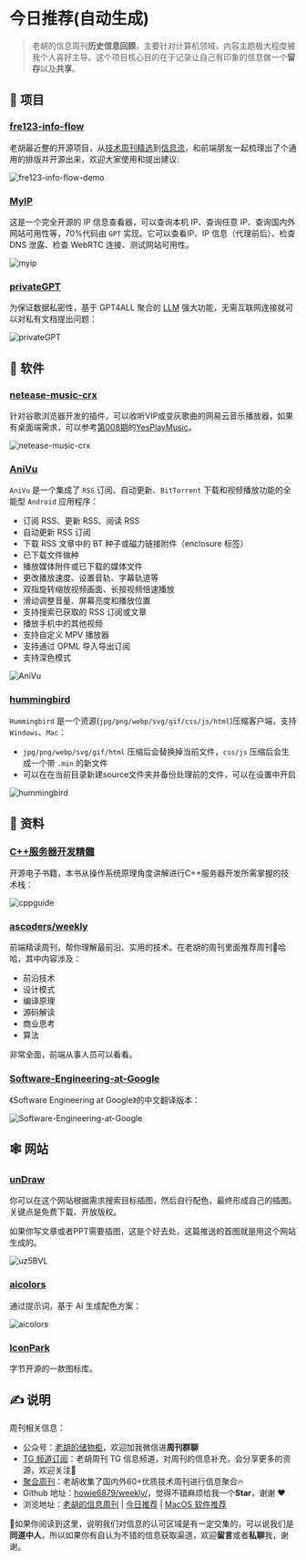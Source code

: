 # 今日推荐(自动生成)

> 老胡的信息周刊**历史信息回顾**，主要针对计算机领域，内容主题极大程度被我个人喜好主导。这个项目核心目的在于记录让自己有印象的信息做一个**留存**以及**共享**。


## 🎯 项目 

### [fre123-info-flow](https://github.com/fre123-com/fre123-info-flow)

老胡最近整的开源项目，从[技术周刊精选](https://www.fre123.com/weekly/)到[信息流](https://www.fre123.com/tech)，和前端朋友一起梳理出了个通用的排版并开源出来，欢迎大家使用和提出建议:

![fre123-info-flow-demo](https://images-1252557999.file.myqcloud.com/uPic/fre123-info-flow-demo.jpg) 

### [MyIP](https://github.com/jason5ng32/MyIP)

这是一个完全开源的 IP 信息查看器，可以查询本机 IP、查询任意 IP、查询国内外网站可用性等，70%代码由 `GPT` 实现。它可以查看IP、IP 信息（代理前后）、检查 DNS 泄露、检查 WebRTC 连接、测试网站可用性。

![myip](https://images-1252557999.file.myqcloud.com/uPic/myip.jpg) 

### [privateGPT](https://github.com/imartinez/privateGPT)

为保证数据私密性，基于 GPT4ALL 聚合的 [LLM](https://github.com/nomic-ai/gpt4all) 强大功能，无需互联网连接就可以对私有文档提出问题：

![privateGPT](https://images-1252557999.file.myqcloud.com/uPic/privateGPT.png) 

## 🤖 软件 

### [netease-music-crx](https://github.com/sigoden/netease-music-crx)

针对谷歌浏览器开发的插件，可以收听VIP或变灰歌曲的网易云音乐播放器，如果有桌面端需求，可以参考[第008期](https://weekly.howie6879.com/2021/10-04~10-10.%E6%88%91%E7%9A%84%E5%91%A8%E5%88%8A%EF%BC%88%E7%AC%AC008%E6%9C%9F%EF%BC%89.html?h=yes#yesplaymusic)的[YesPlayMusic](https://github.com/qier222/YesPlayMusic)。

![netease-music-crx](https://images-1252557999.file.myqcloud.com/uPic/rkgRfw.png) 

### [AniVu](https://github.com/SkyD666/AniVu)

`AniVu` 是一个集成了 `RSS` 订阅、自动更新、`BitTorrent` 下载和视频播放功能的全能型 `Android` 应用程序：

- 订阅 RSS、更新 RSS、阅读 RSS
- 自动更新 RSS 订阅
- 下载 RSS 文章中的 BT 种子或磁力链接附件（enclosure 标签）
- 已下载文件做种
- 播放媒体附件或已下载的媒体文件
- 更改播放速度、设置音轨、字幕轨道等
- 双指旋转缩放视频画面、长按视频倍速播放
- 滑动调整音量、屏幕亮度和播放位置
- 支持搜索已获取的 RSS 订阅或文章
- 播放手机中的其他视频
- 支持自定义 MPV 播放器
- 支持通过 OPML 导入导出订阅
- 支持深色模式

![AniVu](https://images-1252557999.file.myqcloud.com/uPic/telegram-cloud-photo-size-1-4911250770779811003-y.jpg) 

### [hummingbird](https://github.com/leibnizli/hummingbird)

`Hummingbird` 是一个资源(`jpg/png/webp/svg/gif/css/js/html`)压缩客户端，支持`Windows`、`Mac`：

- `jpg/png/webp/svg/gif/html` 压缩后会替换掉当前文件，`css/js` 压缩后会生成一个带 `.min` 的新文件
- 可以在在当前目录新建source文件夹并备份处理前的文件，可以在设置中开启

![hummingbird](https://images-1252557999.file.myqcloud.com/uPic/hummingbird.jpg) 

## 👀 资料 

### [C++服务器开发精髓](https://cppguide.cn/pages/92255f/)

开源电子书籍，本书从操作系统原理角度讲解进行C++服务器开发所需掌握的技术栈：

![cppguide](https://images-1252557999.file.myqcloud.com/uPic/cppguide.jpg) 

### [ascoders/weekly](https://github.com/ascoders/weekly)

前端精读周刊，帮你理解最前沿、实用的技术。在老胡的周刊里面推荐周刊👏哈哈，其中内容涉及：

- 前沿技术
- 设计模式
- 编译原理
- 源码解读
- 商业思考
- 算法

非常全面，前端从事人员可以看看。 

### [Software-Engineering-at-Google](https://github.com/qiangmzsx/Software-Engineering-at-Google)

《Software Engineering at Google》的中文翻译版本：

![Software-Engineering-at-Google](https://images-1252557999.file.myqcloud.com/uPic/Software-Engineering-at-Google.jpg) 

## 🕸 网站 

### [unDraw](https://undraw.co/illustrations)

你可以在这个网站根据需求搜索目标插图，然后自行配色，最终形成自己的插图。关键点是免费下载、开放版权。

如果你写文章或者PPT需要插图，这是个好去处，这篇推送的首图就是用这个网站生成的。

![uz5BVL](https://images-1252557999.file.myqcloud.com/uPic/uz5BVL.png) 

### [aicolors](https://aicolors.co/)

通过提示词，基于 AI 生成配色方案：

![aicolors](https://images-1252557999.file.myqcloud.com/uPic/aicolors.jpg) 

### [IconPark](https://iconpark.oceanengine.com/home)

字节开源的一款图标库。 

## ✍️ 说明

周刊相关信息：

- 公众号：[老胡的储物柜](https://images-1252557999.file.myqcloud.com/uPic/ETIbMe.jpg)，欢迎加我微信进**周刊群聊**
- [TG 频道订阅](https://t.me/howie_weekly)：老胡周刊 TG 信息频道，对周刊的信息补充，会分享更多的资源，欢迎关注👏
- [聚合周刊](https://www.fre321.com/weekly)：老胡收集了国内外60+优质技术周刊进行信息聚合🔥
- Github 地址：[howie6879/weekly/](https://github.com/howie6879/weekly/)，觉得不错麻烦给我一个**Star**，谢谢 ❤️
- 浏览地址：[老胡的信息周刊](https://weekly.howie6879.com) | [今日推荐](https://weekly.howie6879.com/recommend/index.html) | [MacOS 软件推荐](https://weekly.howie6879.com/soft/mac.html)

🙌如果你阅读到这里，说明我们对信息的认可区域是有一定交集的，可以说我们是**同道中人**，所以如果你有自认为不错的信息获取渠道，欢迎**留言**或者**私聊**我，谢谢。